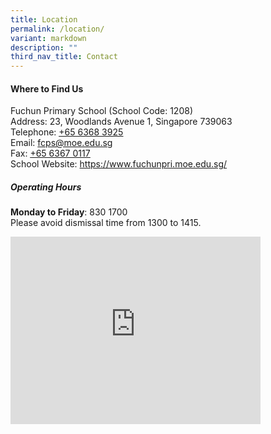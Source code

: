 ```yaml
---
title: Location
permalink: /location/
variant: markdown
description: ""
third_nav_title: Contact
---
```

<h4>Where to Find Us</h4>
<p>Fuchun Primary School&nbsp;(School Code: 1208)
<br>Address: 23, Woodlands Avenue 1, Singapore 739063
<br>Telephone: <a href="tel:+6563683925" rel="noopener noreferrer nofollow" target="_blank"><u>+65 6368 3925</u></a>
<br>Email: <a href="mailto:fcps@moe.edu.sg" rel="noopener noreferrer nofollow" target="_blank">fcps@moe.edu.sg</a>
<br>Fax: <a href="tel:+6563670117" rel="noopener noreferrer nofollow" target="_blank"><u>+65 6367 0117</u></a>
<br>School Website: <a href="https://www.fuchunpri.moe.edu.sg/" rel="noopener noreferrer nofollow" target="_blank">https://www.fuchunpri.moe.edu.sg/</a>
</p>
<h5><strong>Operating Hours</strong></h5>
<p><strong>Monday to Friday</strong>:&nbsp;830 1700
<br>Please avoid dismissal time from 1300 to 1415.</p>
<div class="iframe-wrapper">
<iframe style="border:0;" height="300" width="400" allowfullscreen="true" frameborder="0" src="https://www.google.com/maps/embed?pb=!1m18!1m12!1m3!1d2861.594805974405!2d103.7781651!3d1.4304356!2m3!1f0!2f0!3f0!3m2!1i1024!2i768!4f13.1!3m3!1m2!1s0x31da13ad81cd9f0f%3A0xf0e11c1f9c41ca3e!2sFuchun%20Primary%20School!5e1!3m2!1sen!2ssg!4v1752315994358!5m2!1sen!2ssg"></iframe>
</div>
<p></p>